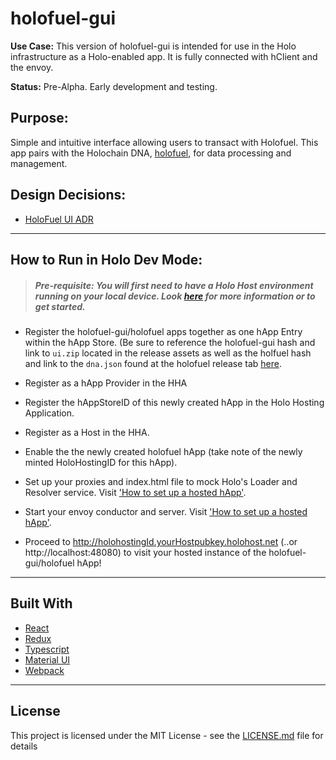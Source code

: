 # holofuel-gui

**Use Case:** This version of holofuel-gui is intended for use in the Holo infrastructure as a Holo-enabled app.  It is fully connected with hClient and the envoy.

**Status:** Pre-Alpha. Early development and testing.

## Purpose:
Simple and intuitive interface allowing users to transact with Holofuel.  This app pairs with the Holochain DNA, [holofuel](https://github.com/Holo-Host/holofuel), for data processing and management.

## Design Decisions:
* [HoloFuel UI ADR](https://hackmd.io/t7Y0H5eNQtycrsNyVRe3Ww?both)

---

## How to Run in Holo Dev Mode:
> ##### Pre-requisite: You will first need to have a Holo Host environment running on your local device. Look [here](https://hackmd.io/TlzylZCqR_GJ3Tjs5ZPvqQ) for more information or to get started.

- Register the holofuel-gui/holofuel apps together as one hApp Entry within the hApp Store.  (Be sure to reference the holofuel-gui hash and link to `ui.zip` located in the release assets as well as the holfuel hash and link to the `dna.json` found at the holofuel release tab [here](https://github.com/Holo-Host/holofuel/releases).

- Register as a hApp Provider in the HHA
- Register the hAppStoreID of this newly created hApp in the Holo Hosting Application.
- Register as a Host in the HHA.
- Enable the the newly created holofuel hApp (take note of the newly minted HoloHostingID for this hApp).

- Set up your proxies and index.html file to mock Holo's Loader and Resolver service.  Visit ['How to set up a hosted hApp'](https://hackmd.io/TlzylZCqR_GJ3Tjs5ZPvqQ#3-Setup-a-hosted-hApp).

- Start your envoy conductor and server. Visit ['How to set up a hosted hApp'](https://hackmd.io/TlzylZCqR_GJ3Tjs5ZPvqQ#3-Setup-a-hosted-hApp).

- Proceed to http://holohostingId.yourHostpubkey.holohost.net (..or http://localhost:48080) to visit your hosted instance of the holofuel-gui/holofuel hApp!

---
## Built With
* [React](https://reactjs.org/)
* [Redux](https://redux.js.org/)
* [Typescript](https://www.typescriptlang.org/)
* [Material UI](https://material-ui.com/)
* [Webpack](https://webpack.js.org/)

---
## License
This project is licensed under the MIT License - see the [LICENSE.md](LICENSE.md) file for details
